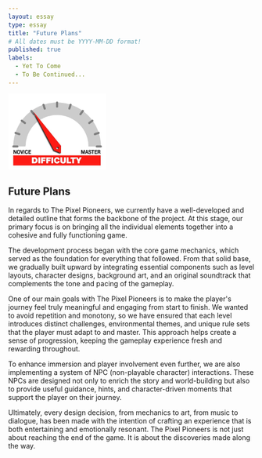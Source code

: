 ```yaml
---
layout: essay
type: essay
title: "Future Plans"
# All dates must be YYYY-MM-DD format!
published: true
labels:
  - Yet To Come
  - To Be Continued...
---
```


<img width="200px" class="rounded float-start pe-4" src="../img/difficulty/degree_difficulty.jpg">

## Future Plans

In regards to The Pixel Pioneers, we currently have a well-developed and detailed outline that forms the backbone of the project. At this stage, our primary focus is on bringing all the individual elements together into a cohesive and fully functioning game.

The development process began with the core game mechanics, which served as the foundation for everything that followed. From that solid base, we gradually built upward by integrating essential components such as level layouts, character designs, background art, and an original soundtrack that complements the tone and pacing of the gameplay.

One of our main goals with The Pixel Pioneers is to make the player's journey feel truly meaningful and engaging from start to finish. We wanted to avoid repetition and monotony, so we have ensured that each level introduces distinct challenges, environmental themes, and unique rule sets that the player must adapt to and master. This approach helps create a sense of progression, keeping the gameplay experience fresh and rewarding throughout.

To enhance immersion and player involvement even further, we are also implementing a system of NPC (non-playable character) interactions. These NPCs are designed not only to enrich the story and world-building but also to provide useful guidance, hints, and character-driven moments that support the player on their journey.

Ultimately, every design decision, from mechanics to art, from music to dialogue, has been made with the intention of crafting an experience that is both entertaining and emotionally resonant. The Pixel Pioneers is not just about reaching the end of the game. It is about the discoveries made along the way.